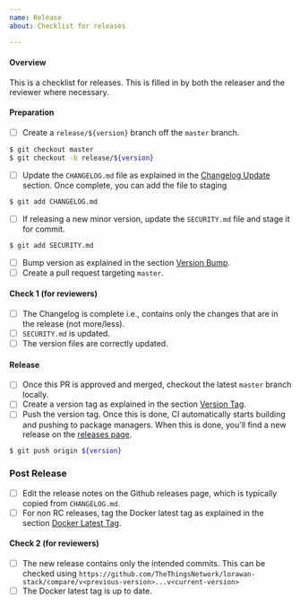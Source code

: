 ```yaml
---
name: Release
about: Checklist for releases

---
```


<!--
Please check items along as you follow the release process.
-->

#### Overview

This is a checklist for releases. This is filled in by both the releaser and the reviewer where necessary.

#### Preparation

- [ ] Create a `release/${version}` branch off the `master` branch.
```bash
$ git checkout master
$ git checkout -b release/${version}
```
- [ ] Update the `CHANGELOG.md` file as explained in the [Changelog Update](https://github.com/TheThingsNetwork/lorawan-stack/blob/master/DEVELOPMENT.md#changelog-update) section.
Once complete, you can add the file to staging
```bash
$ git add CHANGELOG.md
```
- [ ] If releasing a new minor version, update the `SECURITY.md` file and stage it for commit.
```bash
$ git add SECURITY.md
```
- [ ] Bump version as explained in the section [Version Bump](https://github.com/TheThingsNetwork/lorawan-stack/blob/master/DEVELOPMENT.md#version-bump).
- [ ] Create a pull request targeting `master`.

#### Check 1 (for reviewers)
- [ ] The Changelog is complete i.e., contains only the changes that are in the release (not more/less).
- [ ] `SECURITY.md` is updated.
- [ ] The version files are correctly updated.

#### Release
- [ ] Once this PR is approved and merged, checkout the latest  `master` branch locally.
- [ ] Create a version tag as explained in the section [Version Tag](https://github.com/TheThingsNetwork/lorawan-stack/blob/master/DEVELOPMENT.md#version-tag).
- [ ] Push the version tag. Once this is done, CI automatically starts building and pushing to package managers. When this is done, you'll find a new release on the [releases page](https://github.com/TheThingsNetwork/lorawan-stack/releases).
```bash
$ git push origin ${version}
```

### Post Release

- [ ] Edit the release notes on the Github releases page, which is typically copied from `CHANGELOG.md`.
- [ ] For non RC releases, tag the Docker latest tag as explained in the section [Docker Latest Tag](https://github.com/TheThingsNetwork/lorawan-stack/blob/master/DEVELOPMENT.md#docker-latest-tag).

#### Check 2 (for reviewers)

- [ ] The new release contains only the intended commits. This can be checked using `https://github.com/TheThingsNetwork/lorawan-stack/compare/v<previous-version>...v<current-version>`
- [ ] The Docker latest tag is up to date.
